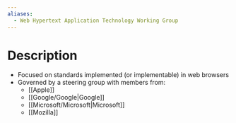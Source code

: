 ```yaml
---
aliases:
  - Web Hypertext Application Technology Working Group
---
```

# Description
- Focused on standards implemented (or implementable) in web browsers
- Governed by a steering group with members from:
	- [[Apple]]
	- [[Google/Google|Google]]
	- [[Microsoft/Microsoft|Microsoft]]
	- [[Mozilla]]